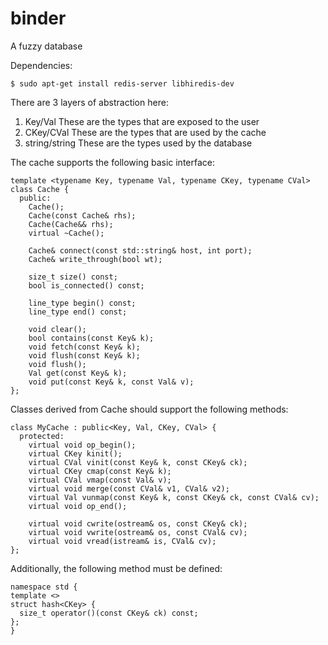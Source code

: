 # binder
A fuzzy database 

Dependencies:
```
$ sudo apt-get install redis-server libhiredis-dev
```

There are 3 layers of abstraction here:
1. Key/Val       These are the types that are exposed to the user
2. CKey/CVal     These are the types that are used by the cache
3. string/string These are the types used by the database

The cache supports the following basic interface:
```
template <typename Key, typename Val, typename CKey, typename CVal>
class Cache {
  public:
    Cache();
    Cache(const Cache& rhs);
    Cache(Cache&& rhs);
    virtual ~Cache();
    
    Cache& connect(const std::string& host, int port);
    Cache& write_through(bool wt);

    size_t size() const;
    bool is_connected() const;

    line_type begin() const;
    line_type end() const;

    void clear();
    bool contains(const Key& k);
    void fetch(const Key& k);
    void flush(const Key& k);
    void flush();
    Val get(const Key& k);
    void put(const Key& k, const Val& v);
};
```

Classes derived from Cache should support the following methods:
```
class MyCache : public<Key, Val, CKey, CVal> {
  protected:
    virtual void op_begin();
    virtual CKey kinit();
    virtual CVal vinit(const Key& k, const CKey& ck);
    virtual CKey cmap(const Key& k);
    virtual CVal vmap(const Val& v);
    virtual void merge(const CVal& v1, CVal& v2);
    virtual Val vunmap(const Key& k, const CKey& ck, const CVal& cv);
    virtual void op_end();

    virtual void cwrite(ostream& os, const CKey& ck);
    virtual void vwrite(ostream& os, const CVal& cv);
    virtual void vread(istream& is, CVal& cv);
};
```
Additionally, the following method must be defined:
```
namespace std {
template <>
struct hash<CKey> {
  size_t operator()(const CKey& ck) const;
};
}
